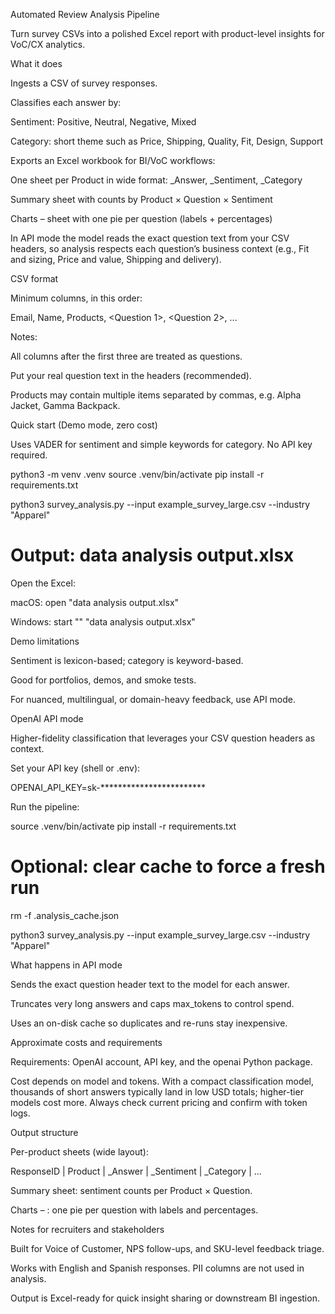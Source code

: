 Automated Review Analysis Pipeline

Turn survey CSVs into a polished Excel report with product-level insights for VoC/CX analytics.

What it does

Ingests a CSV of survey responses.

Classifies each answer by:

Sentiment: Positive, Neutral, Negative, Mixed

Category: short theme such as Price, Shipping, Quality, Fit, Design, Support

Exports an Excel workbook for BI/VoC workflows:

One sheet per Product in wide format: <Question>_Answer, <Question>_Sentiment, <Question>_Category

Summary sheet with counts by Product × Question × Sentiment

Charts – <Product> sheet with one pie per question (labels + percentages)

In API mode the model reads the exact question text from your CSV headers, so analysis respects each question’s business context (e.g., Fit and sizing, Price and value, Shipping and delivery).

CSV format

Minimum columns, in this order:

Email, Name, Products, <Question 1>, <Question 2>, ...


Notes:

All columns after the first three are treated as questions.

Put your real question text in the headers (recommended).

Products may contain multiple items separated by commas, e.g. Alpha Jacket, Gamma Backpack.

Quick start (Demo mode, zero cost)

Uses VADER for sentiment and simple keywords for category. No API key required.

python3 -m venv .venv
source .venv/bin/activate
pip install -r requirements.txt

python3 survey_analysis.py --input example_survey_large.csv --industry "Apparel"
# Output: data analysis output.xlsx


Open the Excel:

macOS: open "data analysis output.xlsx"

Windows: start "" "data analysis output.xlsx"

Demo limitations

Sentiment is lexicon-based; category is keyword-based.

Good for portfolios, demos, and smoke tests.

For nuanced, multilingual, or domain-heavy feedback, use API mode.

OpenAI API mode

Higher-fidelity classification that leverages your CSV question headers as context.

Set your API key (shell or .env):

OPENAI_API_KEY=sk-************************


Run the pipeline:

source .venv/bin/activate
pip install -r requirements.txt
# Optional: clear cache to force a fresh run
rm -f .analysis_cache.json

python3 survey_analysis.py --input example_survey_large.csv --industry "Apparel"


What happens in API mode

Sends the exact question header text to the model for each answer.

Truncates very long answers and caps max_tokens to control spend.

Uses an on-disk cache so duplicates and re-runs stay inexpensive.

Approximate costs and requirements

Requirements: OpenAI account, API key, and the openai Python package.

Cost depends on model and tokens. With a compact classification model, thousands of short answers typically land in low USD totals; higher-tier models cost more. Always check current pricing and confirm with token logs.

Output structure

Per-product sheets (wide layout):

ResponseID | Product | <Question>_Answer | <Question>_Sentiment | <Question>_Category | ...


Summary sheet: sentiment counts per Product × Question.

Charts – <Product>: one pie per question with labels and percentages.

Notes for recruiters and stakeholders

Built for Voice of Customer, NPS follow-ups, and SKU-level feedback triage.

Works with English and Spanish responses. PII columns are not used in analysis.

Output is Excel-ready for quick insight sharing or downstream BI ingestion.
